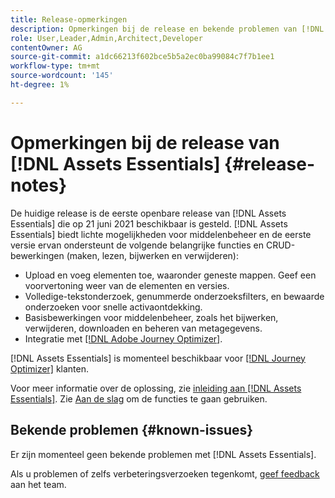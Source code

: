 ```yaml
---
title: Release-opmerkingen
description: Opmerkingen bij de release en bekende problemen van [!DNL Assets Essentials]
role: User,Leader,Admin,Architect,Developer
contentOwner: AG
source-git-commit: a1dc66213f602bce5b5a2ec0ba99084c7f7b1ee1
workflow-type: tm+mt
source-wordcount: '145'
ht-degree: 1%

---
```



# Opmerkingen bij de release van [!DNL Assets Essentials] {#release-notes}

De huidige release is de eerste openbare release van [!DNL Assets Essentials] die op 21 juni 2021 beschikbaar is gesteld. [!DNL Assets Essentials] biedt lichte mogelijkheden voor middelenbeheer en de eerste versie ervan ondersteunt de volgende belangrijke functies en CRUD-bewerkingen (maken, lezen, bijwerken en verwijderen):

* Upload en voeg elementen toe, waaronder geneste mappen. Geef een voorvertoning weer van de elementen en versies.
* Volledige-tekstonderzoek, genummerde onderzoeksfilters, en bewaarde onderzoeken voor snelle activaontdekking.
* Basisbewerkingen voor middelenbeheer, zoals het bijwerken, verwijderen, downloaden en beheren van metagegevens.
* Integratie met [[!DNL Adobe Journey Optimizer]](https://experienceleague.adobe.com/docs/journey-optimizer/using/create-messages/assets-essentials.html).

[!DNL Assets Essentials] is momenteel beschikbaar voor [[!DNL Journey Optimizer]](https://experienceleague.adobe.com/docs/journey-optimizer.html) klanten.

Voor meer informatie over de oplossing, zie [inleiding aan  [!DNL Assets Essentials]](introduction.md). Zie [Aan de slag](/help/get-started.md) om de functies te gaan gebruiken.

## Bekende problemen {#known-issues}

Er zijn momenteel geen bekende problemen met [!DNL Assets Essentials].

<!--
* Use assets that do not have whitespace in the file names. The replies to comments do not work for such assets.
-->

Als u problemen of zelfs verbeteringsverzoeken tegenkomt, [geef feedback](#provide-feedback) aan het team.
